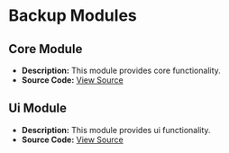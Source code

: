 # Backup Modules

## Core Module
- **Description:** This module provides core functionality.
- **Source Code:** [View Source](../backup/core)

## Ui Module
- **Description:** This module provides ui functionality.
- **Source Code:** [View Source](../backup/ui)

